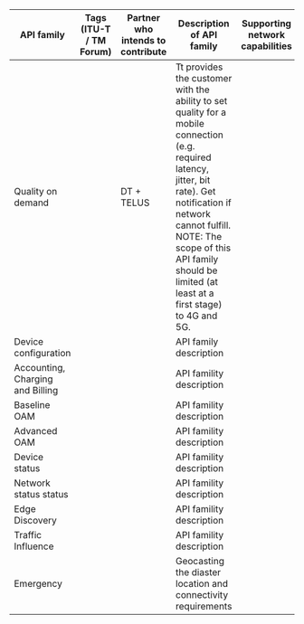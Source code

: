 | API family  | Tags (ITU-T / TM Forum) |  Partner who intends to contribute | Description of API family | Supporting network capabilities | Availability | Relevance | Priority | 
| -----------------------| --------- | ------------ | -------- |----------------------------------------------------|---------------------------|---------------------------------|-------------|
| Quality on demand || DT + TELUS | Tt provides the customer with the ability to set quality for a mobile connection (e.g. required latency, jitter, bit rate). Get notification if network cannot fulfill. NOTE: The scope of this API family  should be limited (at least at a first stage) to 4G and 5G.| | |||
| Device configuration |||API family description |||| 
| Accounting, Charging and Billing ||| API famility description |||||
| Baseline OAM ||| API famility description |||||
| Advanced OAM ||| API famility description |||||
| Device status ||| API famility description |||||
| Network status status ||| API famility description |||||
| Edge Discovery ||| API famility description |||||
| Traffic Influence |||API famility description ||||| 
| Emergency |||Geocasting the diaster location and connectivity requirements||||
